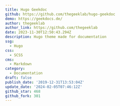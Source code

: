 ```yaml
---
title: Hugo Geekdoc
github: https://github.com/thegeeklab/hugo-geekdoc
demo: https://geekdocs.de/
author: thegeeklab
author_link: https://github.com/thegeeklab
date: 2023-11-30T12:50:43.294Z
description: Hugo theme made for documentation
ssg:
  - Hugo
css:
  - SCSS
cms:
  - Markdown
category:
  - Documentation
draft: false
publish_date: '2019-12-31T13:53:04Z'
update_date: '2024-02-05T07:46:12Z'
github_star: 468
github_fork: 301
---
```

